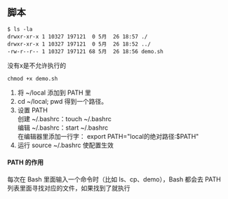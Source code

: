 ## 脚本
    $ ls -la
    drwxr-xr-x 1 10327 197121  0 5月  26 18:57 ./
    drwxr-xr-x 1 10327 197121  0 5月  26 18:52 ../
    -rw-r--r-- 1 10327 197121 68 5月  26 18:56 demo.sh
    
没有x是不允许执行的

    chmod +x demo.sh  
    
1. 将 ~/local 添加到 PATH 里
2. cd ~/local; pwd 得到一个路径。
3. 设置 PATH  
创建 ~/.bashrc：touch ~/.bashrc  
编辑 ~/.bashrc：start ~/.bashrc  
在编辑器里添加一行字： export PATH="local的绝对路径:$PATH"
4. 运行 source ~/.bashrc 使配置生效

#### PATH 的作用
每次在 Bash 里面输入一个命令时（比如 ls、cp、demo），Bash 都会去 PATH 列表里面寻找对应的文件，如果找到了就执行

